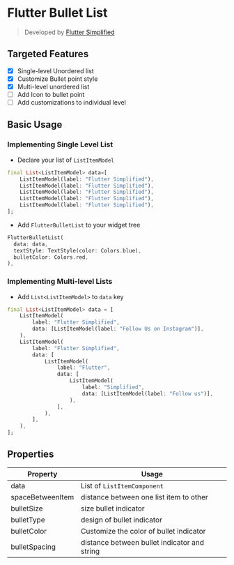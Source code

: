 # Flutter Bullet List
> Developed by [Flutter Simplified](https://www.instagram.com/flutter.simplified/)

## Targeted Features
- [x] Single-level Unordered list
- [x] Customize Bullet point style
- [x] Multi-level unordered list
- [ ] Add Icon to bullet point
- [ ] Add customizations to individual level 
 
## Basic Usage
### Implementing Single Level List
- Declare your list of `ListItemModel` 
```dart
final List<ListItemModel> data=[
    ListItemModel(label: "Flutter Simplified"),
    ListItemModel(label: "Flutter Simplified"),
    ListItemModel(label: "Flutter Simplified"),
    ListItemModel(label: "Flutter Simplified"),
    ListItemModel(label: "Flutter Simplified"),
];
```
- Add `FlutterBulletList` to your widget tree
```dart
FlutterBulletList(
  data: data,
  textStyle: TextStyle(color: Colors.blue),
  bulletColor: Colors.red,
),
```
### Implementing Multi-level Lists
- Add `List<ListItemModel>` to `data` key 
```dart
final List<ListItemModel> data = [
    ListItemModel(
        label: "Flutter Simplified",
        data: [ListItemModel(label: "Follow Us on Instagram")],
    ),
    ListItemModel(  
        label: "Flutter Simplified",
        data: [
            ListItemModel(
                label: "Flutter",
                data: [
                    ListItemModel(
                        label: "Simplified",
                        data: [ListItemModel(label: "Follow us")],
                    ),
                ],
            ),
        ],
    ),
];
```

## Properties
| Property | Usage |
| -------- | ----- |
| data | List of `ListItemComponent` |
| spaceBetweenItem | distance between one list item to other |
| bulletSize | size bullet indicator |
| bulletType | design of bullet indicator |
| bulletColor | Customize the color of bullet indicator | 
| bulletSpacing | distance between bullet indicator and string |

